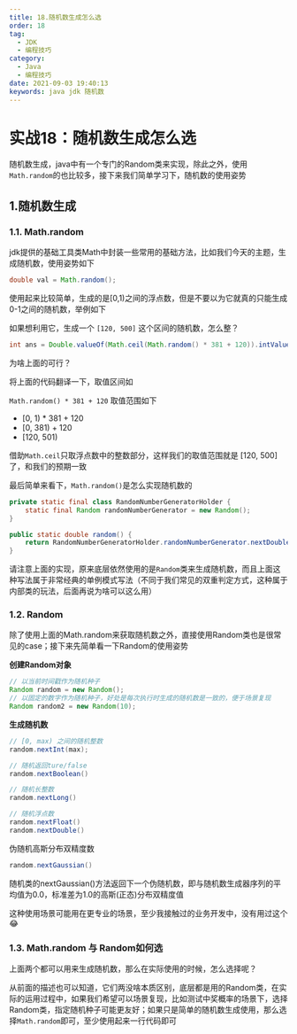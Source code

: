 ```yaml
---
title: 18.随机数生成怎么选
order: 18
tag:
  - JDK
  - 编程技巧
category:
  - Java
  - 编程技巧
date: 2021-09-03 19:40:13
keywords: java jdk 随机数
---
```


# 实战18：随机数生成怎么选

随机数生成，java中有一个专门的Random类来实现，除此之外，使用`Math.random`的也比较多，接下来我们简单学习下，随机数的使用姿势

<!-- more -->

## 1.随机数生成

### 1.1. Math.random

jdk提供的基础工具类Math中封装一些常用的基础方法，比如我们今天的主题，生成随机数，使用姿势如下

```java
double val = Math.random();
```

使用起来比较简单，生成的是[0,1)之间的浮点数，但是不要以为它就真的只能生成0-1之间的随机数，举例如下

如果想利用它，生成一个 `[120, 500]` 这个区间的随机数，怎么整？

```java
int ans = Double.valueOf(Math.ceil(Math.random() * 381 + 120)).intValue();
```

为啥上面的可行？

将上面的代码翻译一下，取值区间如

`Math.random() * 381 + 120` 取值范围如下

- [0, 1) * 381 + 120
- [0, 381) + 120
- [120, 501)

借助`Math.ceil`只取浮点数中的整数部分，这样我们的取值范围就是 [120, 500]了，和我们的预期一致


最后简单来看下，`Math.random()`是怎么实现随机数的

```java
private static final class RandomNumberGeneratorHolder {
    static final Random randomNumberGenerator = new Random();
}

public static double random() {
    return RandomNumberGeneratorHolder.randomNumberGenerator.nextDouble();
}
```

请注意上面的实现，原来底层依然使用的是`Random`类来生成随机数，而且上面这种写法属于非常经典的单例模式写法（不同于我们常见的双重判定方式，这种属于内部类的玩法，后面再说为啥可以这么用）

### 1.2. Random

除了使用上面的Math.random来获取随机数之外，直接使用Random类也是很常见的case；接下来先简单看一下Random的使用姿势

**创建Random对象**

```java
// 以当前时间戳作为随机种子
Random random = new Random();
// 以固定的数字作为随机种子，好处是每次执行时生成的随机数是一致的，便于场景复现
Random random2 = new Random(10);
```

**生成随机数**

```java
// [0, max) 之间的随机整数
random.nextInt(max);

// 随机返回ture/false
random.nextBoolean()

// 随机长整数
random.nextLong()

// 随机浮点数
random.nextFloat()
random.nextDouble()
```

伪随机高斯分布双精度数

```java
random.nextGaussian()
```

随机类的nextGaussian()方法返回下一个伪随机数，即与随机数生成器序列的平均值为0.0，标准差为1.0的高斯(正态)分布双精度值

这种使用场景可能用在更专业的场景，至少我接触过的业务开发中，没有用过这个😂

### 1.3. Math.random 与 Random如何选

上面两个都可以用来生成随机数，那么在实际使用的时候，怎么选择呢？

从前面的描述也可以知道，它们两没啥本质区别，底层都是用的Random类，在实际的运用过程中，如果我们希望可以场景复现，比如测试中奖概率的场景下，选择Random类，指定随机种子可能更友好；如果只是简单的随机数生成使用，那么选择`Math.random`即可，至少使用起来一行代码即可

